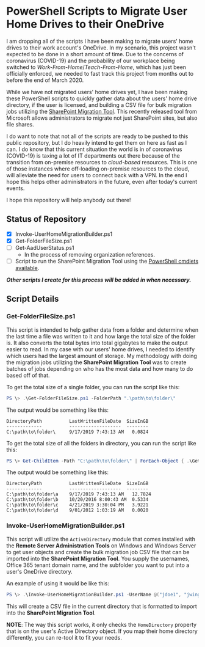 # PowerShell Scripts to Migrate User Home Drives to their OneDrive

I am dropping all of the scripts I have been making to migrate users' home drives to their work account's OneDrive. In my scenario, this project wasn't expected to be done in a short amount of time. Due to the concerns of coronavirus (COVID-19) and the probability of our workplace being switched to *Work-From-Home*/*Teach-From-Home*, which has just been officially enforced, we needed to fast track this project from months out to before the end of March 2020.

While we have not migrated users' home drives yet, I have been making these PowerShell scripts to quickly gather data about the users' home drive directory, if the user is licensed, and building a CSV file for bulk migration jobs utilizing the [SharePoint Migration Tool](https://docs.microsoft.com/en-us/sharepointmigration/introducing-the-sharepoint-migration-tool). This recently released tool from Microsoft allows administrators to migrate not just SharePoint sites, but also file shares.

I do want to note that not all of the scripts are ready to be pushed to this public repository, but I do heavily intend to get them on here as fast as I can. I do know that this current situation the world is in of coronavirus (COVID-19) is taxing a lot of IT departments out there because of the transition from on-premise resources to *cloud-based* resources. This is one of those instances where off-loading on-premise resources to the cloud, will alleviate the need for users to connect back with a VPN. In the end I hope this helps other administrators in the future, even after today's current events.

I hope this repository will help anybody out there!

## Status of Repository

- [x] Invoke-UserHomeMigrationBuilder.ps1
- [x] Get-FolderFileSize.ps1
- [ ] Get-AadUserStatus.ps1
    - In the process of removing organization references.
- [ ] Script to run the SharePoint Migration Tool using the [PowerShell cmdlets available](https://docs.microsoft.com/en-us/powershell/spmt/intro?view=spmt-ps).

***Other scripts I create for this process will be added in when necessary.***

## Script Details

### Get-FolderFileSize.ps1

This script is intended to help gather data from a folder and determine when the last time a file was written to it and how large the total size of the folder is. It also converts the total bytes into total gigabytes to make the output easier to read. In my case with our users' home drives, I needed to identify which users had the largest amount of storage. My methodology with doing the migration jobs utilizing the **SharePoint Migration Tool** was to create batches of jobs depending on who has the most data and how many to do based off of that.

To get the total size of a single folder, you can run the script like this:

```powershell
PS \> .\Get-FolderFileSize.ps1 -FolderPath ".\path\to\folder\"
```

The output would be something like this:

```
DirectoryPath          LastWrittenFileDate  SizeInGB
-------------          -------------------  --------
C:\path\to\folder\     9/17/2019 7:43:13 AM   0.0824
```

To get the total size of all the folders in directory, you can run the script like this:

```powershell
PS \> Get-ChildItem -Path "C:\path\to\folder\" | ForEach-Object { .\Get-FolderFileSize.ps1 -FolderPath $PSItem.FullName }
```

The output would be something like this:
```
DirectoryPath          LastWrittenFileDate  SizeInGB
-------------          -------------------  --------
C:\path\to\folder\a    9/17/2019 7:43:13 AM   12.7824
C:\path\to\folder\b    10/20/2016 8:00:43 AM  0.5334
C:\path\to\folder\c    4/21/2019 3:30:04 PM   3.9221
C:\path\to\folder\d    9/01/2012 1:03:19 AM   0.0020
```

### Invoke-UserHomeMigrationBuilder.ps1

This script will utilize the `ActiveDirectory` module that comes installed with the **Remote Server Administration Tools** on Windows and Windows Server to get user objects and create the bulk migration job CSV file that can be imported into the **SharePoint Migration Tool**. You supply the usernames, Office 365 tenant domain name, and the subfolder you want to put into a user's OneDrive directory.

An example of using it would be like this:

```powershell
PS \> .\Invoke-UserHomeMigrationBuilder.ps1 -UserName @("jdoe1", "jwinger", "pryan") -TenantName "contoso.com" -SPOSubFolder "UserHome Migration" -ExportPath ".\UserHomeDir-MigrationJob.csv"
```

This will create a CSV file in the current directory that is formatted to import into the **SharePoint Migration Tool**.

**NOTE**: The way this script works, it only checks the `HomeDirectory` property that is on the user's Active Directory object. If you map their home directory differently, you can re-tool it to fit your needs.